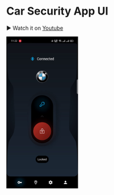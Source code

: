 # Car Security App UI

▶️ Watch it on [Youtube](https://www.youtube.com/watch?v=kBBYEHCBkoo&list=PLjyxas0TsCplPG1xOPHvyUMoeuoydhyla&index=4&t=33s)

<img src="demo.gif" height="400" alt="Car Security App UI" />
